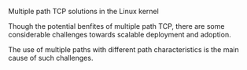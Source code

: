 Multiple path TCP solutions   in the Linux kernel

Though the potential benfites of multiple path TCP, there are some considerable challenges towards scalable deployment and adoption.

The use of multiple paths with different path characteristics is the main cause of such challenges. 

